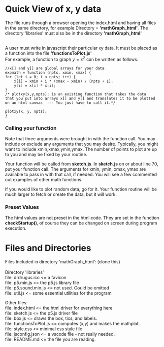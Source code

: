 

# Quick View of x, y data

The file runs through a browser opening the index.html and having all
files in the same directory, for example Directory = **'mathGraph_html'**.
The directory 'libraries' must also be in the directory **'mathGraph_html'**<br><br>

A user must write in javascript their particular xy data.
It must be placed as a function into the file **'functionsToPlot.js'**<br>
For example, a function to graph $y=x^2$ can be written as follows.

    //x[] and y[] are global arrays for your data
    expmath = function (npts, xmin, xmax) { 
    for (let i = 0; i < npts; i++) {  
        x[i] = xmin + i * (xmax - xmin) / (npts + 1);  
        y[i] = x[i] * x[i];  
    }  
    /* plotxy(x,y,npts); is an existing function that takes the data  
    that you put into arrays x[] and y[] and translates it to be plotted  
    on an html canvas  --- You just have to call it.*/  

    plotxy(x, y, npts);  
    }  

<h3>Calling your function</h3>

Note that three arguments were brought in with the function call.  You may include or exclude any arguments that you may desire. Typically, you might want to include xmin,xmax,ymin,ymax.  The number of points to plot are up to you and may be fixed by your routine.  

Your function will be called from **sketch.js**. In **sketch.js** on or about line 70, put your function call.  The arguments for xmin, ymin, xmax, ymax are available to pass in with that call, if needed.  You will see a few commented out examples of other math functions.

If you would like to plot random data, go for it.  Your function routine will be much larger to fetch or create the data, but it will work.  

<h3>Preset Values</h3>  

The html values are not preset in the html code.  They are set in the function **checkStartup()**, of course they can be changed on screen during program execution.

<h1>Files and Directories</h2>

Files Included in directory 'mathGraph_html': (clone this)<br><br>
Directory 'libraries'<br>
file:  drdrugus.ico <= a favicon<br>
file:  p5.min.js <= the p5.js library file<br>
file:  p5.sound.min.js <= not used. Could be omitted<br>
file:  util.js <= some essential utilities for the program<br>

Other files:<br>
file:  index.html   <= the html driver for everything here<br>
file:  sketch.js    <= the p5.js driver file<br>
file:  box.js   <= draws the box, tics, and labels.<br>
file:  functionsToPlot.js   <= computes (x,y) and makes the mathplot.<br>
file:  style.css <= minimal css style file<br>
file:  jsconfig.json <= a vscode file - not really needed.<br>
file:  README.md <=  the file you are reading.